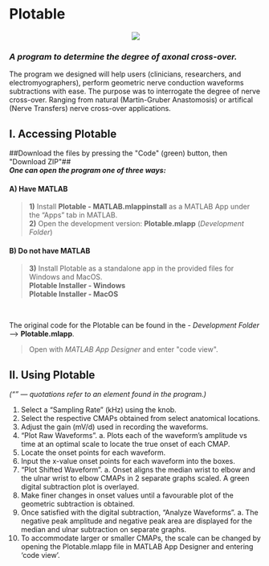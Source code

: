 # Plotable
<p align="center">
 <img src=https://user-images.githubusercontent.com/76114144/142266780-926358f2-1c51-4b01-878f-d7a03e4e2d58.png />
</p>

### *A program to determine the degree of axonal cross-over.*

The program we designed will help users (clinicians, researchers, and electromyographers), perform geometric nerve conduction waveforms subtractions with ease.
The purpose was to interrogate the degree of nerve cross-over. Ranging from natural (Martin-Gruber Anastomosis) or artifical (Nerve Transfers) nerve cross-over applications.

## I. Accessing Plotable

##Download the files by pressing the "Code" (green) button, then "Download ZIP"##<br/>
***One can open the program one of three ways:***

#### A)	Have MATLAB 

>   **1)**	Install **Plotable - MATLAB.mlappinstall** as a MATLAB App under the “Apps” tab in MATLAB.<br/>
>   **2)**	Open the development version: **Plotable.mlapp** (*Development Folder*) 

#### B)	Do not have MATLAB

>   **3)**	Install Plotable as a standalone app in the provided files for Windows and MacOS.<br/>
> **Plotable Installer - Windows**<br/>
> **Plotable Installer - MacOS**<br/>

<br/>

The original code for the Plotable can be found in the - *Development Folder* --> **Plotable.mlapp**.<br/>
>Open with *MATLAB App Designer* and enter "code view".

## II. Using Plotable

*(“” — quotations refer to an element found in the program.)*
1)	Select a “Sampling Rate” (kHz) using the knob.
2)	Select the respective CMAPs obtained from select anatomical locations.
3)	Adjust the gain (mV/d) used in recording the waveforms.
4)	“Plot Raw Waveforms”.
a.	Plots each of the waveform’s amplitude vs time at an optimal scale to locate the true onset of each CMAP.
5)	Locate the onset points for each waveform.
6)	Input the x-value onset points for each waveform into the boxes.
7)	“Plot Shifted Waveform”.
a.	Onset aligns the median wrist to elbow and the ulnar wrist to elbow CMAPs in 2 separate graphs scaled. A green digital subtraction plot is overlayed.
8)	Make finer changes in onset values until a favourable plot of the geometric subtraction is obtained.
9)	Once satisfied with the digital subtraction, “Analyze Waveforms”.
a.	The negative peak amplitude and negative peak area are displayed for the median and ulnar subtraction on separate graphs.
10)	To accommodate larger or smaller CMAPs, the scale can be changed by opening the Plotable.mlapp file in MATLAB App Designer and entering ‘code view’. 

